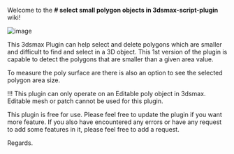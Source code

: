 Welcome to the **# select small polygon objects in 3dsmax-script-plugin** wiki!

![image](https://github.com/mehedi-github/select-small-polygon-objects--3dsmax-script-plugin/assets/174859242/210db8cd-7447-47cb-882a-d13b5a03aa36)

This 3dsmax Plugin can help select and delete polygons which are smaller and difficult to find and select in a 3D object.
This 1st version of the plugin is capable to detect the polygons that are smaller than a given area value.

To measure the poly surface are there is also an option to see the selected polygon area size.

!!! This plugin can only operate on an Editable poly object in 3dsmax. Editable mesh or patch cannot be used for this plugin.

This plugin is free for use. Please feel free to update the plugin if you want more feature.
If you also have encountered any errors or have any request to add some features in it, please feel free to add a request.

Regards.
